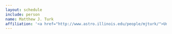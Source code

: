 ```yaml
---
layout: schedule
include: person
name: Matthew J. Turk
affiliation: '<a href="http://www.astro.illinois.edu/people/mjturk/">University of Illinois Urbana-Champaign</a>'
---
```


